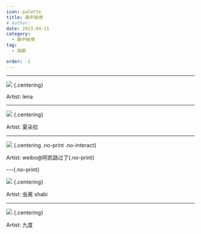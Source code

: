 ```yaml
---
icon: palette
title: 画中秘境
# author: 
date: 2023-04-11
category:
  - 画中秘境
tag:
  - 插画

order: -1
---
```

<printlimit />
<!-- more -->

---
![](./res/illustration/夕（lena_）.webp) {.centering}

Artist: lena

---

![](./res/illustration/铃兰（夏朵拉）.webp) {.centering}

Artist: 夏朵拉

---


![](./res/illustration/异客.webp) {.centering .no-print .no-interact}

Artist: weibo@阿凯路过了{.no-print}

---{.no-print}

![](./res/illustration/杜宾（虫离_shabi）.webp) {.centering}

Artist: 虫离 shabi

---

![](./res/illustration/暗锁（九度）.webp) {.centering}

Artist: 九度<Ads />